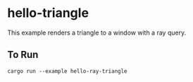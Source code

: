 # hello-triangle

This example renders a triangle to a window with a ray query.

## To Run

```
cargo run --example hello-ray-triangle
```